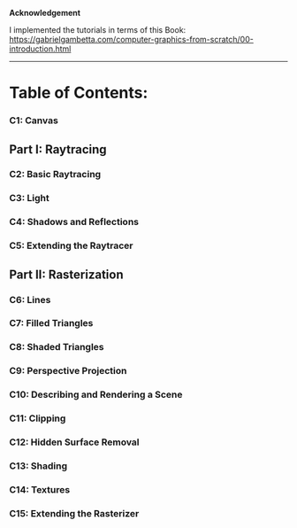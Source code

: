 

**Acknowledgement**

I implemented the tutorials in terms of this Book: https://gabrielgambetta.com/computer-graphics-from-scratch/00-introduction.html

---

# Table of Contents:

### C1: Canvas

## Part I: Raytracing

### C2: Basic Raytracing
### C3: Light
### C4: Shadows and Reflections
### C5: Extending the Raytracer

## Part II: Rasterization
### C6: Lines
### C7: Filled Triangles
### C8: Shaded Triangles
### C9: Perspective Projection
### C10: Describing and Rendering a Scene
### C11: Clipping
### C12: Hidden Surface Removal
### C13: Shading
### C14: Textures
### C15: Extending the Rasterizer

